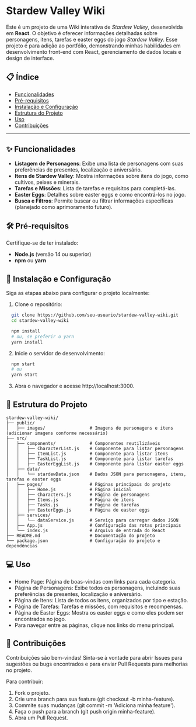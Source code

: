 # Stardew Valley Wiki

Este é um projeto de uma Wiki interativa de *Stardew Valley*, desenvolvida em **React**. O objetivo é oferecer informações detalhadas sobre personagens, itens, tarefas e easter eggs do jogo *Stardew Valley*. Esse projeto é para adição ao portfólio, demonstrando minhas habilidades em desenvolvimento front-end com React, gerenciamento de dados locais e design de interface.

## 📋 Índice
- [Funcionalidades](#-funcionalidades)
- [Pré-requisitos](#-pré-requisitos)
- [Instalação e Configuração](#-instalação-e-configuração)
- [Estrutura do Projeto](#-estrutura-do-projeto)
- [Uso](#-uso)
- [Contribuições](#-contribuições)

---

## ✨ Funcionalidades
- **Listagem de Personagens**: Exibe uma lista de personagens com suas preferências de presentes, localização e aniversário.
- **Itens de Stardew Valley**: Mostra informações sobre itens do jogo, como cultivos, peixes e minerais.
- **Tarefas e Missões**: Lista de tarefas e requisitos para completá-las.
- **Easter Eggs**: Detalhes sobre easter eggs e como encontrá-los no jogo.
- **Busca e Filtros**: Permite buscar ou filtrar informações específicas (planejado como aprimoramento futuro).
  
## 🛠 Pré-requisitos

Certifique-se de ter instalado:
- **Node.js** (versão 14 ou superior)
- **npm** ou **yarn**

## 🚀 Instalação e Configuração

Siga as etapas abaixo para configurar o projeto localmente:

1. Clone o repositório:
```bash
  git clone https://github.com/seu-usuario/stardew-valley-wiki.git
  cd stardew-valley-wiki
   ```

```bash
  npm install
  # ou, se preferir o yarn
  yarn install
```

2. Inicie o servidor de desenvolvimento:

```bash
  npm start
  # ou
  yarn start
```

3. Abra o navegador e acesse http://localhost:3000.

## 📂 Estrutura do Projeto
```
stardew-valley-wiki/
├── public/                     
│   ├── images/                 # Imagens de personagens e itens (adicionar imagens conforme necessário)
├── src/                        
│   ├── components/             # Componentes reutilizáveis
│   │   ├── CharacterList.js    # Componente para listar personagens
│   │   ├── ItemList.js         # Componente para listar itens
│   │   ├── TaskList.js         # Componente para listar tarefas
│   │   ├── EasterEggList.js    # Componente para listar easter eggs
│   ├── data/                   
│   │   └── stardewData.json    # Dados JSON para personagens, itens, tarefas e easter eggs
│   ├── pages/                  # Páginas principais do projeto
│   │   ├── Home.js             # Página inicial
│   │   ├── Characters.js       # Página de personagens
│   │   ├── Items.js            # Página de itens
│   │   ├── Tasks.js            # Página de tarefas
│   │   ├── EasterEggs.js       # Página de easter eggs
│   ├── services/               
│   │   └── dataService.js      # Serviço para carregar dados JSON
│   ├── App.js                  # Configuração das rotas principais
│   └── index.js                # Arquivo de entrada do React
├── README.md                   # Documentação do projeto
└── package.json                # Configuração do projeto e dependências
```

## 💻 Uso
- Home Page: Página de boas-vindas com links para cada categoria.
- Página de Personagens: Exibe todos os personagens, incluindo suas preferências de presentes, localização e aniversário.
- Página de Itens: Lista de todos os itens, organizados por tipo e estação.
- Página de Tarefas: Tarefas e missões, com requisitos e recompensas.
- Página de Easter Eggs: Mostra os easter eggs e como eles podem ser encontrados no jogo.
- Para navegar entre as páginas, clique nos links do menu principal.

## 📢 Contribuições
Contribuições são bem-vindas! Sinta-se à vontade para abrir Issues para sugestões ou bugs encontrados e para enviar Pull Requests para melhorias no projeto.

Para contribuir:

1. Fork o projeto.
2. Crie uma branch para sua feature (git checkout -b minha-feature).
3. Commite suas mudanças (git commit -m 'Adiciona minha feature').
4. Faça o push para a branch (git push origin minha-feature).
5. Abra um Pull Request.

